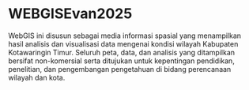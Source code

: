 # WEBGISEvan2025
WebGIS ini disusun sebagai media informasi spasial yang menampilkan hasil analisis dan visualisasi data mengenai kondisi wilayah Kabupaten Kotawaringin Timur. 
Seluruh peta, data, dan analisis yang ditampilkan bersifat non-komersial serta ditujukan untuk kepentingan pendidikan,
penelitian, dan pengembangan pengetahuan di bidang perencanaan wilayah dan kota.


